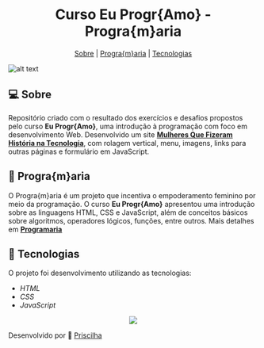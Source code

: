 <h1 align="center">
Curso Eu Progr{Amo} - Progra{m}aria
  </h1>
  
<p align="center">
<a href="#Sobre">Sobre</a> |
<a href="#Progra{m}aria">Progra{m}aria</a> |
<a href="#Tecnologias">Tecnologias</a> 
</p>


![alt text](https://www.programaria.org/cursos/euprogramo/euprogramo.png)

## :computer: Sobre    

Repositório criado com o resultado dos exercícios e desafios propostos pelo curso **Eu Progr{Amo}**, uma introdução à programação com foco em desenvolvimento Web. Desenvolvido um site [**Mulheres Que Fizeram História na Tecnologia**](https://siteada.priscilha.repl.co/), com rolagem vertical, menu, imagens, links para outras páginas e formulário em JavaScript. 

## :rocket: Progra{m}aria   

O Progra{m}aria é um projeto que incentiva o empoderamento feminino por meio da programação. O curso **Eu Progr{Amo}** apresentou uma introdução sobre as linguagens HTML, CSS e JavaScript, além de conceitos básicos sobre algoritmos, operadores lógicos, funções, entre outros. Mais detalhes em [**Programaria**](https://www.programaria.org/)


## :dizzy: Tecnologias

O projeto foi desenvolvimento utilizando as tecnologias:

* *HTML*
* *CSS*
* *JavaScript*





<p align="center">
    <img src="https://media0.giphy.com/media/xT8qBhrlNooHBYR9f2/giphy.gif?cid=790b76114fb5b4cb013f1e3c3dce36b6183367653876a7da&rid=giphy.gif&ct=g">
  </p>
  
Desenvolvido por :rocket: [Priscilha](https://github.com/priscilha)
